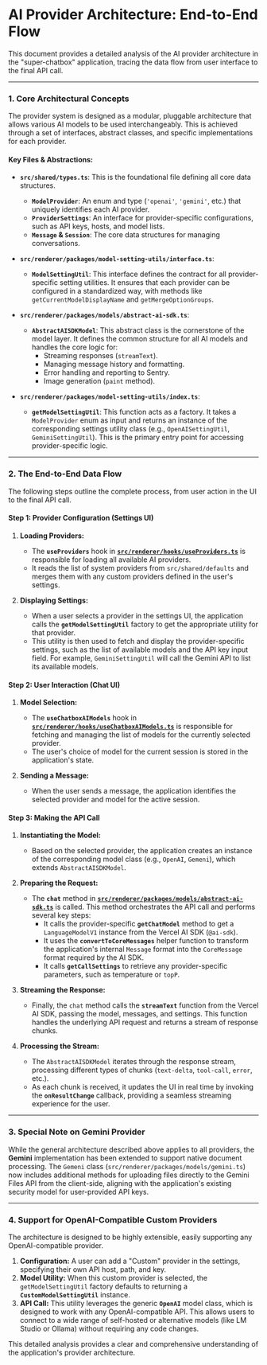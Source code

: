 # AI Provider Architecture: End-to-End Flow

This document provides a detailed analysis of the AI provider architecture in the "super-chatbox" application, tracing the data flow from user interface to the final API call.

---

### 1. Core Architectural Concepts

The provider system is designed as a modular, pluggable architecture that allows various AI models to be used interchangeably. This is achieved through a set of interfaces, abstract classes, and specific implementations for each provider.

#### **Key Files & Abstractions:**

*   **`src/shared/types.ts`**: This is the foundational file defining all core data structures.
    *   **`ModelProvider`**: An enum and type (`'openai'`, `'gemini'`, etc.) that uniquely identifies each AI provider.
    *   **`ProviderSettings`**: An interface for provider-specific configurations, such as API keys, hosts, and model lists.
    *   **`Message` & `Session`**: The core data structures for managing conversations.

*   **`src/renderer/packages/model-setting-utils/interface.ts`**:
    *   **`ModelSettingUtil`**: This interface defines the contract for all provider-specific setting utilities. It ensures that each provider can be configured in a standardized way, with methods like `getCurrentModelDisplayName` and `getMergeOptionGroups`.

*   **`src/renderer/packages/models/abstract-ai-sdk.ts`**:
    *   **`AbstractAISDKModel`**: This abstract class is the cornerstone of the model layer. It defines the common structure for all AI models and handles the core logic for:
        *   Streaming responses (`streamText`).
        *   Managing message history and formatting.
        *   Error handling and reporting to Sentry.
        *   Image generation (`paint` method).

*   **`src/renderer/packages/model-setting-utils/index.ts`**:
    *   **`getModelSettingUtil`**: This function acts as a factory. It takes a `ModelProvider` enum as input and returns an instance of the corresponding settings utility class (e.g., `OpenAISettingUtil`, `GeminiSettingUtil`). This is the primary entry point for accessing provider-specific logic.

---

### 2. The End-to-End Data Flow

The following steps outline the complete process, from user action in the UI to the final API call.

#### **Step 1: Provider Configuration (Settings UI)**

1.  **Loading Providers:**
    *   The **`useProviders`** hook in **[`src/renderer/hooks/useProviders.ts`](src/renderer/hooks/useProviders.ts:7)** is responsible for loading all available AI providers.
    *   It reads the list of system providers from `src/shared/defaults` and merges them with any custom providers defined in the user's settings.

2.  **Displaying Settings:**
    *   When a user selects a provider in the settings UI, the application calls the **`getModelSettingUtil`** factory to get the appropriate utility for that provider.
    *   This utility is then used to fetch and display the provider-specific settings, such as the list of available models and the API key input field. For example, `GeminiSettingUtil` will call the Gemini API to list its available models.

#### **Step 2: User Interaction (Chat UI)**

1.  **Model Selection:**
    *   The **`useChatboxAIModels`** hook in **[`src/renderer/hooks/useChatboxAIModels.ts`](src/renderer/hooks/useChatboxAIModels.ts:9)** is responsible for fetching and managing the list of models for the currently selected provider.
    *   The user's choice of model for the current session is stored in the application's state.

2.  **Sending a Message:**
    *   When the user sends a message, the application identifies the selected provider and model for the active session.

#### **Step 3: Making the API Call**

1.  **Instantiating the Model:**
    *   Based on the selected provider, the application creates an instance of the corresponding model class (e.g., `OpenAI`, `Gemeni`), which extends `AbstractAISDKModel`.

2.  **Preparing the Request:**
    *   The **`chat`** method in **[`src/renderer/packages/models/abstract-ai-sdk.ts`](src/renderer/packages/models/abstract-ai-sdk.ts:69)** is called. This method orchestrates the API call and performs several key steps:
        *   It calls the provider-specific **`getChatModel`** method to get a `LanguageModelV1` instance from the Vercel AI SDK (`@ai-sdk`).
        *   It uses the **`convertToCoreMessages`** helper function to transform the application's internal `Message` format into the `CoreMessage` format required by the AI SDK.
        *   It calls **`getCallSettings`** to retrieve any provider-specific parameters, such as temperature or `topP`.

3.  **Streaming the Response:**
    *   Finally, the `chat` method calls the **`streamText`** function from the Vercel AI SDK, passing the model, messages, and settings. This function handles the underlying API request and returns a stream of response chunks.

4.  **Processing the Stream:**
    *   The `AbstractAISDKModel` iterates through the response stream, processing different types of chunks (`text-delta`, `tool-call`, `error`, etc.).
    *   As each chunk is received, it updates the UI in real time by invoking the **`onResultChange`** callback, providing a seamless streaming experience for the user.

---

### 3. Special Note on Gemini Provider

While the general architecture described above applies to all providers, the **Gemini** implementation has been extended to support native document processing. The `Gemeni` class (`src/renderer/packages/models/gemini.ts`) now includes additional methods for uploading files directly to the Gemini Files API from the client-side, aligning with the application's existing security model for user-provided API keys.

---

### 4. Support for OpenAI-Compatible Custom Providers

The architecture is designed to be highly extensible, easily supporting any OpenAI-compatible provider.

1.  **Configuration:** A user can add a "Custom" provider in the settings, specifying their own API host, path, and key.
2.  **Model Utility:** When this custom provider is selected, the `getModelSettingUtil` factory defaults to returning a **`CustomModelSettingUtil`** instance.
3.  **API Call:** This utility leverages the generic **`OpenAI`** model class, which is designed to work with any OpenAI-compatible API. This allows users to connect to a wide range of self-hosted or alternative models (like LM Studio or Ollama) without requiring any code changes.

This detailed analysis provides a clear and comprehensive understanding of the application's provider architecture.